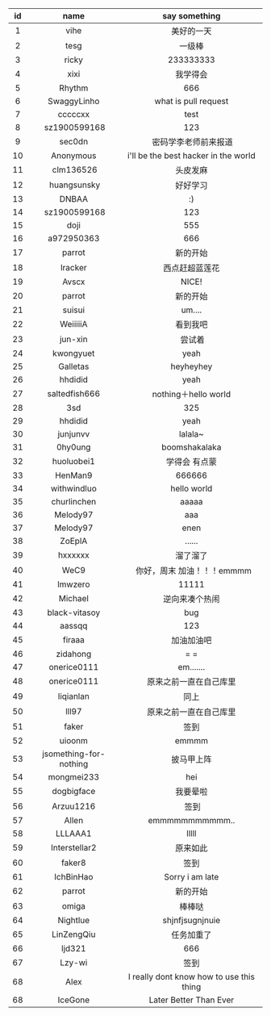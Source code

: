 id | name | say something
:--: | :--: | :--:
1|	vihe |	美好的一天
2|  tesg |  一级棒
3|  ricky|233333333
4| xixi|  我学得会
5| Rhythm|666
6|  SwaggyLinho | what is pull request
7| cccccxx | test
8|  sz1900599168 |  123
9|	sec0dn |  密码学李老师前来报道
10| Anonymous | i'll be the best hacker in the world
11|  clm136526 | 头皮发麻
12|  huangsunsky | 好好学习
13|DNBAA	|:)
14|  sz1900599168 |  123  
15| doji|555
16|a972950363| 666
17|  parrot  | 新的开始
18|lracker|西点赶超蓝莲花
19| Avscx | NICE!
20| parrot |新的开始
21|suisui|um....
22| WeiiiiiA | 看到我吧
23|  jun-xin |  尝试着
24|kwongyuet|yeah
25|Galletas|heyheyhey
26|hhdidid|yeah
27|saltedfish666|nothing＋hello world
28|3sd|325
29|  hhdidid | yeah
30|junjunvv|lalala~
31|0hy0ung|boomshakalaka
32|huoluobei1|学得会    有点蒙 
33| HenMan9|666666
34|withwindluo|hello world
35|churlinchen|aaaaa
36|Melody97|aaa
37|Melody97|enen
38|ZoEplA| ......
39|hxxxxxx|溜了溜了
40|WeC9|   你好，周末 加油！！！emmmm
41|lmwzero|11111
42|Michael|逆向来凑个热闹
43|black-vitasoy|bug
44|aassqq|123
45|firaaa|加油加油吧
46|zidahong|= =
47|onerice0111|em.......
48|onerice0111|原来之前一直在自己库里
49|liqianlan|同上
50|lll97|原来之前一直在自己库里
51| faker|签到
52|uioonm|emmmm
53|jsomething-for-nothing|披马甲上阵
54|mongmei233|hei
55|dogbigface|我要晕啦
56|Arzuu1216|  签到
57|Allen|   emmmmmmmmmmm..
58|LLLAAA1| lllll
59|Interstellar2|原来如此
60|faker8|签到
61|IchBinHao|Sorry i am late
62| parrot | 新的开始
63|  omiga |  棒棒哒
64| Nightlue | shjnfjsugnjnuie
65|LinZengQiu|任务加重了
66| ljd321|666
67|Lzy-wi|签到
68| Alex | I really dont know how to use this thing
68| IceGone | Later Better Than Ever
